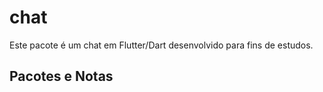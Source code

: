 # chat

Este pacote é um chat em Flutter/Dart desenvolvido para fins de estudos.

## Pacotes e Notas

